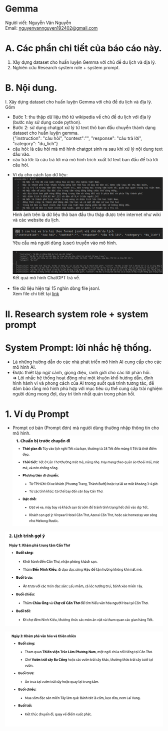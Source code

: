 # Gemma
Người viết: Nguyễn Văn Nguyễn  <br>
Email: nguyenvannguyen192402@gmail.com  <br>
# A. Các phần chi tiết của báo cáo này. <br>
1. Xây dựng dataset cho huấn luyện Gemma với chủ đề du lịch và địa lý. <br>
2. Nghiên cứu Research system role + system prompt.<br>
# B. Nội dung.<br>
I. Xây dựng dataset cho huấn luyện Gemma với chủ đề du lịch và địa lý.<br>
Gồm<br>
- Bước 1: thu thập dữ liệu thô từ wikipedia về chủ đề du lịch với địa lý (bước này sử dụng code python).<br>
- Bước 2: sử dụng chatgpt xử lý từ text thô ban đầu chuyển thành dạng dataset cho huấn luyện gemma.<br>
{"instruction": "câu hỏi", "context":"", "response": "câu trả lời", "category": "du_lich"}<br>
- câu hỏi: là câu hỏi mà mô hình chatgpt sinh ra sau khi xử lý nội dung text đầu vào.<br>
- câu trả lời: là câu trả lời mà mô hình trích xuất từ text ban đầu để trả lời câu hỏi.<br>
* Ví dụ cho cách tạo dữ liệu:<br>
![Hình 1.1](Hinh1_1.png)
Hình ảnh trên là dữ liệu thô ban đầu thu thập được trên internet như wiki và các website du lịch. <br><br>
![Hình 1.2](Hinh1_2.png) <br>
Yêu cầu mà người dùng (user) truyền vào mô hình. <br><br>
![Hình 1.3](Hinh1_3.png) 
Kết quả mô hình ChatGPT trả về. <br><br>
* file dữ liệu hiện tại 15 nghìn dòng file jsonl.<br>
Xem file chi tiết tại [link](https://drive.google.com/file/d/1Hy_1WjY7aIDTOuLcEO3iZ7Dh3xm6q7WZ/view) <br>
# II. Research system role + system prompt  <br>
# System Prompt: lời nhắc hệ thống. <br>
+ Là những hướng dẫn do các nhà phát triển mô hình AI cung cấp cho các mô hình AI.<br>
+ Được thiết lập ngữ cảnh, giọng điệu, ranh giới cho các lời phản hồi. <br>
=> Lời nhắc hệ thống hoạt động như một khuôn khổ hướng dẫn, định hình hành vi và phong cách của AI trong suốt quá trình tương tác, để đảm bảo rằng mô hình phù hợp với mục tiêu cụ thể cung cấp trải nghiệm người dùng mong đợi, duy trì tính nhất quán trong phản hồi.
# 1. Ví dụ Prompt <br>
- Prompt cơ bản (Prompt đơn) mà người dùng thường nhập thông tin cho mô hình. <br>
![Hình 2.1](Hinh2_1.png)

![Hình 2.2](Hinh2_2.png)

![Hình 2.3](Hinh2_3.png)
